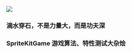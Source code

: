 ![](http://childhoodgamedev.qiniudn.com/KungFu_功夫SpriteKitGame.png)

### 滴水穿石，不是力量大，而是功夫深

### SpriteKitGame 游戏算法、特性测试大杂烩